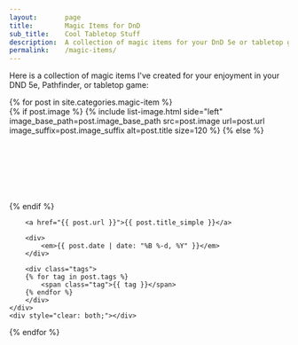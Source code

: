 ```yaml
---
layout:       page
title:        Magic Items for DnD
sub_title:    Cool Tabletop Stuff
description:  A collection of magic items for your DnD 5e or tabletop game
permalink:    /magic-items/
---
```


Here is a collection of magic items I've created for your enjoyment in your DND 5e, Pathfinder, or tabletop game:

<div class="post-list">
{% for post in site.categories.magic-item %}
    <div class="post-list-post">
        {% if post.image %}
            {% include list-image.html side="left" image_base_path=post.image_base_path src=post.image url=post.url image_suffix=post.image_suffix alt=post.title size=120 %}
        {% else %}
            <div class="image-left" style="height: 120px"></div>
        {% endif %}

        <a href="{{ post.url }}">{{ post.title_simple }}</a>

        <div>
            <em>{{ post.date | date: "%B %-d, %Y" }}</em>
        </div>

        <div class="tags">
        {% for tag in post.tags %}
            <span class="tag">{{ tag }}</span>
        {% endfor %}
        </div>
    </div>
    <div style="clear: both;"></div>
{% endfor %}
</div>